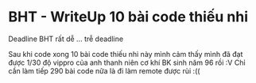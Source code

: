 # BHT - WriteUp 10 bài code thiếu nhi 
Deadline BHT rất dễ ... trễ deadline

Sau khi code xong 10 bài code thiếu nhi này mình cảm thấy mình đã đạt được 1/30 độ vippro của anh thanh niên cơ khí BK sinh năm 96 rồi :V
Chỉ cần làm tiếp 290 bài code nữa là đi làm remote được rùi :((
